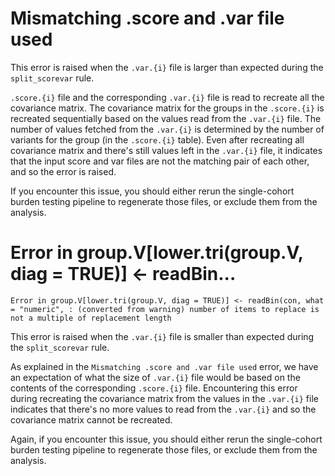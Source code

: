 # Mismatching .score and .var file used
This error is raised when the `.var.{i}` file is larger than expected during the `split_scorevar` rule. 

`.score.{i}` file and the corresponding `.var.{i}` file is read to recreate all the covariance matrix. The covariance matrix for the groups in the `.score.{i}` is recreated sequentially based on the values read from the `.var.{i}` file. The number of values fetched from the `.var.{i}` is determined by the number of variants for the group (in the `.score.{i}` table). Even after recreating all covariance matrix and there's still values left in the `.var.{i}` file, it indicates that the input score and var files are not the matching pair of each other, and so the error is raised.  

If you encounter this issue, you should either rerun the single-cohort burden testing pipeline to regenerate those files, or exclude them from the analysis.

# Error in group.V[lower.tri(group.V, diag = TRUE)] <- readBin...

`Error in group.V[lower.tri(group.V, diag = TRUE)] <- readBin(con, what = "numeric", : (converted from warning) number of items to replace is not a multiple of replacement length`

This error is raised when the `.var.{i}` file is smaller than expected during the `split_scorevar` rule.

As explained in the `Mismatching .score and .var file used` error, we have an expectation of what the size of `.var.{i}` file would be based on the contents of the corresponding `.score.{i}` file. Encountering this error during recreating the covariance matrix from the values in the `.var.{i}` file indicates that there's no more values to read from the `.var.{i}` and so the covariance matrix cannot be recreated. 

Again, if you encounter this issue, you should either rerun the single-cohort burden testing pipeline to regenerate those files, or exclude them from the analysis.